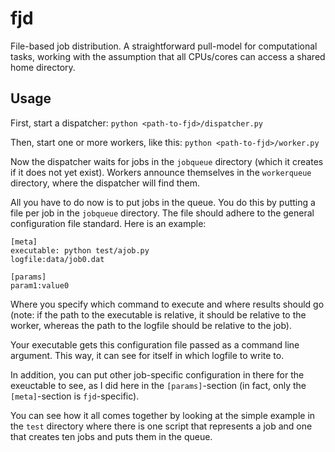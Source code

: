 fjd
===

File-based job distribution. A straightforward pull-model for computational tasks,
working with the assumption that all CPUs/cores can access a shared home directory.


Usage
-------

First, start a dispatcher:
``python <path-to-fjd>/dispatcher.py``

Then, start one or more workers, like this:
``python <path-to-fjd>/worker.py``

Now the dispatcher waits for jobs in the ``jobqueue`` directory (which it creates if 
it does not yet exist).
Workers announce themselves in the ``workerqueue`` directory, where the dispatcher will
find them.

All you have to do now is to put jobs in the queue. You do this by putting
a file per job in the ``jobqueue`` directory. The file should adhere to the
general configuration file standard. Here is an example:

    [meta]
    executable: python test/ajob.py
    logfile:data/job0.dat 

    [params]
    param1:value0

Where you specify which command to execute and where results should go
(note: if the path to the executable is relative, it should be relative to the worker,
 whereas the path to the logfile should be relative to the job).

Your executable gets this configuration file passed as a command line argument.
This way, it can see for itself in which logfile to write to.

In addition, you can put other job-specific configuration in there for the exeuctable
to see, as I did here in the ``[params]``-section (in fact, only the ``[meta]``-section
is ``fjd``-specific).

You can see how it all comes together by looking at the simple example in the ``test``
directory where there is one script that represents a job and one that creates ten jobs
and puts them in the queue.

